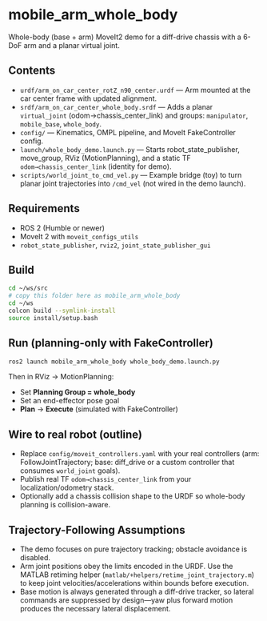 # mobile_arm_whole_body

Whole-body (base + arm) MoveIt2 demo for a diff-drive chassis with a 6-DoF arm and a planar virtual joint.

## Contents
- `urdf/arm_on_car_center_rotZ_n90_center.urdf` — Arm mounted at the car center frame with updated alignment.
- `srdf/arm_on_car_center_whole_body.srdf` — Adds a planar `virtual_joint` (odom→chassis_center_link) and groups: `manipulator`, `mobile_base`, `whole_body`.
- `config/` — Kinematics, OMPL pipeline, and MoveIt FakeController config.
- `launch/whole_body_demo.launch.py` — Starts robot_state_publisher, move_group, RViz (MotionPlanning), and a static TF `odom→chassis_center_link` (identity for demo).
- `scripts/world_joint_to_cmd_vel.py` — Example bridge (toy) to turn planar joint trajectories into `/cmd_vel` (not wired in the demo launch).

## Requirements
- ROS 2 (Humble or newer)
- MoveIt 2 with `moveit_configs_utils`
- `robot_state_publisher`, `rviz2`, `joint_state_publisher_gui`

## Build
```bash
cd ~/ws/src
# copy this folder here as mobile_arm_whole_body
cd ~/ws
colcon build --symlink-install
source install/setup.bash
```

## Run (planning-only with FakeController)
```bash
ros2 launch mobile_arm_whole_body whole_body_demo.launch.py
```
Then in RViz → MotionPlanning:
- Set **Planning Group = whole_body**
- Set an end-effector pose goal
- **Plan** → **Execute** (simulated with FakeController)

## Wire to real robot (outline)
- Replace `config/moveit_controllers.yaml` with your real controllers (arm: FollowJointTrajectory; base: diff_drive or a custom controller that consumes `world_joint` goals).
- Publish real TF `odom→chassis_center_link` from your localization/odometry stack.
- Optionally add a chassis collision shape to the URDF so whole-body planning is collision-aware.

## Trajectory-Following Assumptions
- The demo focuses on pure trajectory tracking; obstacle avoidance is disabled.
- Arm joint positions obey the limits encoded in the URDF. Use the MATLAB retiming helper (`matlab/+helpers/retime_joint_trajectory.m`) to keep joint velocities/accelerations within bounds before execution.
- Base motion is always generated through a diff-drive tracker, so lateral commands are suppressed by design—yaw plus forward motion produces the necessary lateral displacement.
